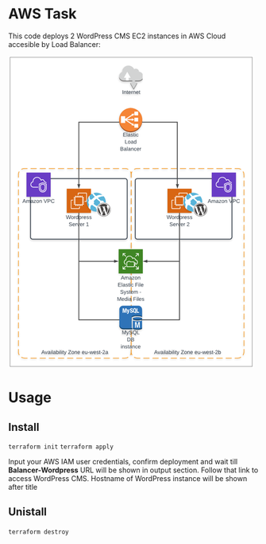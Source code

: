 # AWS Task
This code deploys 2 WordPress CMS EC2 instances in AWS Cloud accesible by Load Balancer:

![Task](task.png)


# Usage

## Install

`terraform init`
`terraform apply`

Input your AWS IAM user credentials, confirm deployment and wait till **Balancer-Wordpress** URL will be shown in output section. Follow that link to access WordPress CMS. Hostname of WordPress instance will be shown after title

## Unistall

`terraform destroy`

